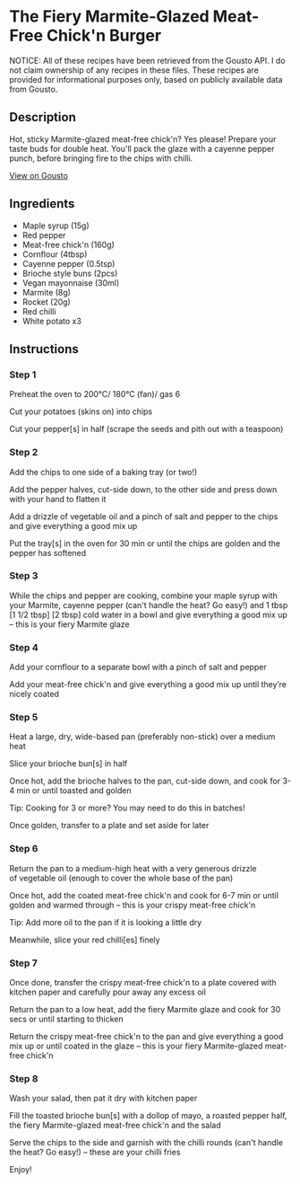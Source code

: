 # The Fiery Marmite-Glazed Meat-Free Chick'n Burger

NOTICE: All of these recipes have been retrieved from the Gousto API. I do not claim ownership of any recipes in these files. These recipes are provided for informational purposes only, based on publicly available data from Gousto.

## Description

Hot, sticky Marmite-glazed meat-free chick'n? Yes please! Prepare your taste buds for double heat. You'll pack the glaze with a cayenne pepper punch, before bringing fire to the chips with chilli. 

[View on Gousto](https://www.gousto.co.uk/recipes/cookbook/the-fiery-marmite-glazed-meat-free-chicken-burger)

## Ingredients

- Maple syrup (15g)
- Red pepper
- Meat-free chick'n (160g)
- Cornflour (4tbsp)
- Cayenne pepper (0.5tsp)
- Brioche style buns (2pcs)
- Vegan mayonnaise (30ml)
- Marmite (8g)
- Rocket (20g)
- Red chilli
- White potato x3

## Instructions


### Step 1

Preheat the oven to 200°C/ 180°C (fan)/ gas 6

Cut your potatoes (skins on) into chips

Cut your pepper[s] in half (scrape the seeds and pith out with a teaspoon)


### Step 2

Add the chips to one side of a baking tray (or two!)

Add the pepper halves, cut-side down, to the other side and press down with your hand to flatten it

Add a drizzle of vegetable oil and a pinch of salt and pepper to the chips and give everything a good mix up

Put the tray[s] in the oven for 30 min or until the chips are golden and the pepper has softened


### Step 3

While the chips and pepper are cooking, combine your maple syrup with your Marmite, cayenne pepper (can't handle the heat? Go easy!) and 1 tbsp<span class="text-purple"> [1 1/2 tbsp]</span> <span class="text-danger">[2 tbsp]</span> cold water in a bowl and give everything a good mix up – this is your fiery Marmite glaze


### Step 4

Add your cornflour to a separate bowl with a pinch of salt and pepper

Add your meat-free chick'n and give everything a good mix up until they’re nicely coated


### Step 5

Heat a large, dry, wide-based pan (preferably non-stick) over a medium heat

Slice your brioche bun[s] in half

Once hot, add the brioche halves to the pan, cut-side down, and cook for 3-4 min or until toasted and golden

Tip: Cooking for 3 or more? You may need to do this in batches!

Once golden, transfer to a plate and set aside for later


### Step 6

Return the pan to a medium-high heat with a very generous drizzle of vegetable oil (enough to cover the whole base of the pan)

Once hot, add the coated meat-free chick'n and cook for 6-7 min or until golden and warmed through – this is your crispy meat-free chick'n

Tip: Add more oil to the pan if it is looking a little dry

Meanwhile, slice your red chilli[es] finely


### Step 7

Once done, transfer the crispy meat-free chick'n to a plate covered with kitchen paper and carefully pour away any excess oil

Return the pan to a low heat, add the fiery Marmite glaze and cook for 30 secs or until starting to thicken

Return the crispy meat-free chick'n to the pan and give everything a good mix up or until coated in the glaze – this is your fiery Marmite-glazed meat-free chick'n

### Step 8

Wash your salad, then pat it dry with kitchen paper

Fill the toasted brioche bun[s] with a dollop of mayo, a roasted pepper half, the fiery Marmite-glazed meat-free chick'n and the salad

Serve the chips to the side and garnish with the chilli rounds (can't handle the heat? Go easy!) – these are your chilli fries

Enjoy!

